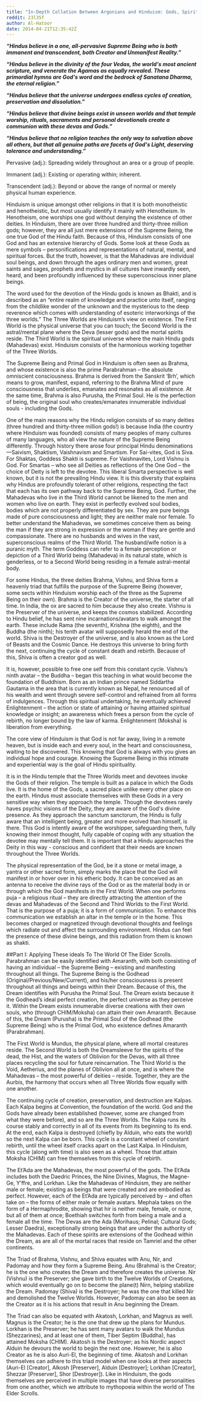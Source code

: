 ```yaml
---
title: "In-Depth Collation Between Argonians and Hinduism: Gods, Spirit, and Reality (Part 1)"
reddit: 23l35f
author: Al-Hatoor
date: 2014-04-21T12:35:42Z
---
```


***“Hindus believe in a one, all-pervasive Supreme Being who is both immanent and transcendent, both Creator and Unmanifest Reality.”***

***“Hindus believe in the divinity of the four Vedas, the world's most ancient scripture, and venerate the Agamas as equally revealed. These primordial hymns are God's word and the bedrock of Sanatana Dharma, the eternal religion.”***

***“Hindus believe that the universe undergoes endless cycles of creation, preservation and dissolution.”***

***“Hindus believe that divine beings exist in unseen worlds and that temple worship, rituals, sacraments and personal devotionals create a communion with these devas and Gods.”***

***“Hindus believe that no religion teaches the only way to salvation above all others, but that all genuine paths are facets of God's Light, deserving tolerance and understanding.”***

Pervasive (adj.): Spreading widely throughout an area or a group of people.

Immanent (adj.): Existing or operating within; inherent.

Transcendent (adj.): Beyond or above the range of normal or merely physical human experience.

Hinduism is unique amongst other religions in that it is both monotheistic and henotheistic, but most usually identify it mainly with Henotheism. In Henotheism, one worships one god without denying the existence of other deities. In Hinduism, there are over three hundred and thirty-three million gods; however, they are all just mere extensions of the Supreme Being, the one true God of the Hindu faith. Because of this, Hinduism consists of one God and has an extensive hierarchy of Gods. Some look at these Gods as mere symbols – personifications and representations of natural, mental, and spiritual forces. But the truth, however, is that the Mahadevas are individual soul beings, and down through the ages ordinary men and women, great saints and sages, prophets and mystics in all cultures have inwardly seen, heard, and been profoundly influenced by these superconscious inner plane beings.

The word used for the devotion of the Hindu gods is known as Bhakti, and is described as an “entire realm of knowledge and practice unto itself, ranging from the childlike wonder of the unknown and the mysterious to the deep reverence which comes with understanding of esoteric interworkings of the three worlds.” The Three Worlds are Hinduism’s view on existence. The First World is the physical universe that you can touch; the Second World is the astral/mental plane where the Deva (lesser gods) and the mortal spirits reside. The Third World is the spiritual universe where the main Hindu gods (Mahadevas) exist. Hinduism consists of the harmonious working together of the Three Worlds.

The Supreme Being and Primal God in Hinduism is often seen as Brahma, and whose existence is also the prime Parabrahman – the absolute omniscient consciousness. Brahma is derived from the Sanskrit ‘Brh’, which means to grow, manifest, expand, referring to the Brahma Mind of pure consciousness that underlies, emanates and resonates as all existence. At the same time, Brahma is also Purusha, the Primal Soul. He is the perfection of being, the original soul who creates/emanates innumerable individual souls - including the Gods.

One of the main reasons why the Hindu religion consists of so many deities (three hundred and thirty-three million gods!) is because India (the country where Hinduism was founded) consists of many peoples of many cultures of many languages, who all view the nature of the Supreme Being differently. Through history there arose four principal Hindu denominations—Saivism, Shaktism, Vaishnavism and Smartism. For Sai-vites, God is Siva. For Shaktas, Goddess Shakti is supreme. For Vaishnavites, Lord Vishnu is God. For Smartas – who see all Deities as reflections of the One God – the choice of Deity is left to the devotee. This liberal Smarta perspective is well known, but it is not the prevailing Hindu view. It is this diversity that explains why Hindus are profoundly tolerant of other religions, respecting the fact that each has its own pathway back to the Supreme Being, God. Further, the Mahadevas who live in the Third World cannot be likened to the men and women who live on earth. They exist in perfectly evolved soul bodies, bodies which are not properly differentiated by sex. They are pure beings made of pure consciousness and light; they are neither male nor female. To better understand the Mahadevas, we sometimes conceive them as being the man if they are strong in expression or the woman if they are gentle and compassionate. There are no husbands and wives in the vast, superconscious realms of the Third World. The husband/wife notion is a puranic myth. The term Goddess can refer to a female perception or depiction of a Third World being (Mahadeva) in its natural state, which is genderless, or to a Second World being residing in a female astral-mental body.

For some Hindus, the three deities Brahma, Vishnu, and Shiva form a heavenly triad that fulfills the purpose of the Supreme Being (however, some sects within Hinduism worship each of the three as the Supreme Being on their own). Brahma is the Creator of the universe, the starter of all time. In India, the ox are sacred to him because they also create. Vishnu is the Preserver of the universe, and keeps the cosmos stabilized. According to Hindu belief, he has sent nine incarnations/avatars to walk amongst the earth. These include Rama (the seventh), Krishna (the eighth), and the Buddha (the ninth); his tenth avatar will supposedly herald the end of the world. Shiva is the Destroyer of the universe, and is also known as the Lord of Beasts and the Cosmic Dance. He destroys this universe to bring forth the next, continuing the cycle of constant death and rebirth. Because of this, Shiva is often a creator god as well.

It is, however, possible to free one self from this constant cycle. Vishnu’s ninth avatar – the Buddha – began this teaching in what would become the foundation of Buddhism. Born as an Indian prince named Siddartha Gautama in the area that is currently known as Nepal, he renounced all of his wealth and went through severe self-control and refrained from all forms of indulgences. Through this spiritual undertaking, he eventually achieved Enlightenment – the action or state of attaining or having attained spiritual knowledge or insight; an awareness which frees a person from the cycle of rebirth, no longer bound by the law of karma. Enlightenment (Moksha) is liberation from everything.

The core view of Hinduism is that God is not far away, living in a remote heaven, but is inside each and every soul, in the heart and consciousness, waiting to be discovered. This knowing that God is always with you gives an individual hope and courage. Knowing the Supreme Being in this intimate and experiential way is the goal of Hindu spirituality.

It is in the Hindu temple that the Three Worlds meet and devotees invoke the Gods of their religion. The temple is built as a palace in which the Gods live. It is the home of the Gods, a sacred place unlike every other place on the earth. Hindus must associate themselves with these Gods in a very sensitive way when they approach the temple. Though the devotees rarely haves psychic visions of the Deity, they are aware of the God's divine presence. As they approach the sanctum sanctorum, the Hindu is fully aware that an intelligent being, greater and more evolved than himself, is there. This God is intently aware of the worshipper, safeguarding them, fully knowing their inmost thought, fully capable of coping with any situation the devotee may mentally tell them. It is important that a Hindu approaches the Deity in this way - conscious and confident that their needs are known throughout the Three Worlds.

The physical representation of the God, be it a stone or metal image, a yantra or other sacred form, simply marks the place that the God will manifest in or hover over in his etheric body. It can be conceived as an antenna to receive the divine rays of the God or as the material body in or through which the God manifests in the First World. When one performs puja – a religious ritual – they are directly attracting the attention of the devas and Mahadevas of the Second and Third Worlds to the First World. That is the purpose of a puja; it is a form of communication. To enhance this communication we establish an altar in the temple or in the home. This becomes charged or magnetized through devotional thoughts and feelings which radiate out and affect the surrounding environment. Hindus can feel the presence of these divine beings, and this radiation from them is known as shakti.

##Part I: Applying These ideals To The World Of The Elder Scrolls.
Parabrahman can be easily identified with Amaranth, with both consisting of having an individual – the Supreme Being – existing and manifesting throughout all things. The Supreme Being is the Godhead (Original/Previous/New/Current), and his/her consciousness is present throughout all things and beings within their Dream. Because of this, the Dream identifies with Purusha the Primal Soul. The Dream exists because it the Godhead’s ideal perfect creation, the perfect universe as they perceive it. Within the Dream exists innumerable diverse creations with their own souls, who (through CHIM/Moksha) can attain their own Amaranth. Because of this, the Dream (Purusha) is the Primal Soul of the Godhead (the Supreme Being) who is the Primal God, who existence defines Amaranth (Parabrahman).

The First World is Mundus, the physical plane, where all mortal creatures reside. The Second World is both the Dreamsleeve for the spirits of the dead, the Hist, and the waters of Oblivion for the Devas, with all three places recycling the soul for future reincarnation. The Third World is the Void, Aetherius, and the planes of Oblivion all at once, and is where the Mahadevas – the most powerful of deities – reside. Together, they are the Aurbis, the harmony that occurs when all Three Worlds flow equally with one another.

The continuing cycle of creation, preservation, and destruction are Kalpas. Each Kalpa begins at Convention, the foundation of the world. God and the Gods have already been established (however, some are changed from what they were before), and so are the Three Worlds. The Kalpa runs its course stably and correctly in all of its events from its beginning to its end. At the end, each Kalpa is destroyed (chiefly by Alduin, who eats the world) so the next Kalpa can be born. This cycle is a constant wheel of constant rebirth, until the wheel itself cracks apart on the Last Kalpa. In Hinduism, this cycle (along with time) is also seen as a wheel. Those that attain Moksha (CHIM) can free themselves from this cycle of rebirth.

The Et’Ada are the Mahadevas, the most powerful of the gods. The Et’Ada includes both the Daedric Princes, the Nine Divines, Magnus, the Magne-Ge, Y’ffre, and Lorkhan. Like the Mahadevas of Hinduism, they are neither male or female; existing as beings that were created and are embodied as perfect. However, each of the Et’Ada are typically perceived by – and often take on – the forms of either male or female avatars. Mephala takes on the form of a Hermaphrodite, showing that hir is neither male, female, or none, but all of them at once; Boethiah switches forth from being a male and a female all the time. The Devas are the Ada (Morihaus; Pelinal; Cultural Gods; Lesser Daedra), exceptionally strong beings that are under the authority of the Mahadevas. Each of these spirits are extensions of the Godhead within the Dream, as are all of the mortal races that reside on Tamriel and the other continents.

The Triad of Brahma, Vishnu, and Shiva equates with Anu, Nir, and Padomay and how they form a Supreme Being. Anu (Brahma) is the Creator; he is the one who creates the Dream and therefore creates the universe. Nir (Vishnu) is the Preserver; she gave birth to the Twelve Worlds of Creations, which would eventually go on to become the plane(t) Nirn, helping stabilize the Dream. Padomay (Shiva) is the Destroyer; he was the one that killed Nir and demolished the Twelve Worlds. However, Padomay can also be seen as the Creator as it is his actions that result in Anu beginning the Dream.

The Triad can also be equated with Akatosh, Lorkhan, and Magnus as well. Magnus is the Creator; he is the one that drew up the plans for Mundus. Lorkhan is the Preserver; he has sent many avatars to walk the Mundus (Shezzarines), and at least one of them, Tiber Septim (Buddha), has attained Moksha (CHIM). Akatosh is the Destroyer; as his Nordic aspect Alduin he devours the world to begin the next one. However, he is also Creator as he is also Auri-El, the beginning of time. Akatosh and Lorkhan themselves can adhere to this triad model when one looks at their aspects (Auri-El [Creator], Alkosh [Preserver], Alduin [Destroyer]; Lorkhan [Creator], Shezzar [Preserver], Shor [Destroyer]). Like in Hinduism, the gods themselves are perceived in multiple images that have diverse personalities from one another, which we attribute to mythopoeia within the world of The Elder Scrolls.
